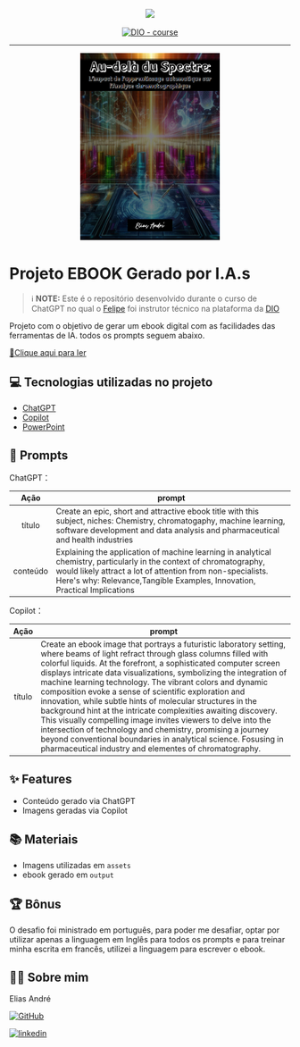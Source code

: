 <p align="center">
    <img width="100" src=".github/assets/banner.png">
</p>


<p align="center">
<a href="https://dio.me/"><img src="https://img.shields.io/badge/DIO-Course-28DA77?logo=youtube" alt="DIO - course"></a>


-------


<p align="center">
<img 
    src="./assets/Capa.png"
    width="250"  
/>
</p>

# Projeto EBOOK Gerado por I.A.s


 > ℹ️ **NOTE:** Este é o repositório desenvolvido durante o curso de ChatGPT no qual o [Felipe](https://github.com/felipeAguiarCode) foi instrutor técnico na plataforma da [DIO](https://dio.me)

Projeto com o objetivo de gerar um ebook digital com as facilidades das ferramentas de IA. todos os prompts
seguem abaixo.

<a href="https://github.dev/Elias-Andre/prompts-recipe-to-create-a-ebook/blob/6c4cb630d56d7bf77ebbb8c44763b5305281719a/output/Ebook-Au-dela_du_Spectre-Elias%20Andr%C3%A9.pdf" title="View PDF now"> 📕Clique aqui para ler</a>

## 💻 Tecnologias utilizadas no projeto

- [ChatGPT](https://chat.openai.com/) 
- [Copilot](https://copilot.microsoft.com)
- [PowerPoint](https://www.microsoft.com/en/microsoft-365/powerpoint)

## 🧠 Prompts


ChatGPT：

|   Ação   | prompt                                                                                                                                                                                                                                                                         |
| :------: | ------------------------------------------------------------------------------------------------------------------------------------------------------------------------------------------------------------------------------------------------------------------------------ |
|  título  | Create an epic, short and attractive ebook title with this subject, niches: Chemistry, chromatogaphy, machine learning, software development and data analysis and pharmaceutical and health industries                                                       |
| conteúdo | Explaining the application of machine learning in analytical chemistry, particularly in the context of chromatography, would likely attract a lot of attention from non-specialists. Here's why: Relevance,Tangible Examples, Innovation, Practical Implications |


Copilot：

|  Ação  | prompt                                                                                 |
| :----: | -------------------------------------------------------------------------------------- |
| título | Create an ebook image that portrays a futuristic laboratory setting, where beams of light refract through glass columns filled with colorful liquids. At the forefront, a sophisticated computer screen displays intricate data visualizations, symbolizing the integration of machine learning technology. The vibrant colors and dynamic composition evoke a sense of scientific exploration and innovation, while subtle hints of molecular structures in the background hint at the intricate complexities awaiting discovery. This visually compelling image invites viewers to delve into the intersection of technology and chemistry, promising a journey beyond conventional boundaries in analytical science. Fosusing in pharmaceutical industry and elementes of chromatography.|

## ✨ Features

- Conteúdo gerado via ChatGPT
- Imagens geradas via Copilot

## 📚 Materiais

- Imagens utilizadas em `assets`
- ebook gerado em `output`

## 🏆 Bônus
O desafio foi ministrado em português, para poder me desafiar, optar por utilizar apenas a linguagem em Inglês para todos os prompts e para treinar minha escrita em francês, utilizei a linguagem para escrever o ebook.



## 👨‍💻 Sobre mim
Elias André

[![GitHub](https://img.shields.io/badge/GitHub-100000?style=for-the-badge&logo=github&logoColor=white)](https://github.com/Elias-Andre) 

[![linkedin](https://img.shields.io/badge/linkedin-0A66C2?style=for-the-badge&logo=linkedin&logoColor=white)](https://www.linkedin.com/in/elias-andre/)